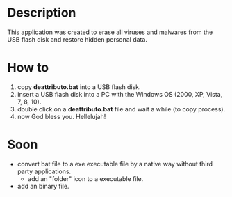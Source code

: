 # Description #
This application was created to erase all viruses and malwares from the USB flash disk and restore hidden personal data.

# How to #

1. copy **deattributo.bat** into a USB flash disk.
2. insert a USB flash disk into a PC with the Windows OS (2000, XP, Vista, 7, 8, 10).
3. double click on a **deattributo.bat** file and wait a while (to copy process).
4. now God bless you. Hellelujah!


# Soon #

- convert bat file to a exe executable file by a native way without third party applications.
	- add an "folder" icon to a executable file.
- add an binary file.

